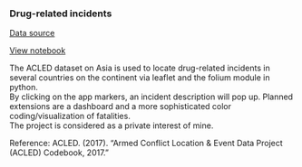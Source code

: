 ### Drug-related incidents

[Data source](https://www.acleddata.com/data/)

[View notebook](https://nbviewer.jupyter.org/github/miosga2309/projects/blob/master/drug_incidents_asia_2019.ipynb)


The ACLED dataset on Asia is used to locate drug-related incidents in several countries on the continent via leaflet and the folium module in python.\
By clicking on the app markers, an incident description will pop up. Planned extensions are a dashboard and a more sophisticated color coding/visualization of fatalities.\
The project is considered as a private interest of mine.

Reference:
  ACLED. (2017). “Armed Conflict Location & Event Data Project (ACLED)
  Codebook, 2017.”
